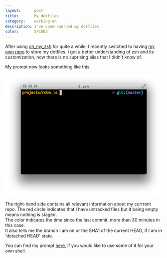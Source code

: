 ```yaml
---
layout:      post
title:       My dotfiles
category:    working-on
description: I've open-sourced my dotfiles
color:       5FCDE3
---
```


After using [oh_my_zsh][oh_my_zsh] for quite a while, I recently switched to
having [my own repo][dotfiles] to store my dotfiles.
I got a better understanding of zsh and its customization, now there is no
suprising alias that I didn't know of.

My prompt now looks something like this:

<div class="image">
    <img src='/img/prompt.png' alt='My prompt'/>
</div>

The right-hand side contains all relevant information about my currrent repo.
The red circle indicates that I have untracked files but it being empty means
nothing is staged.<br />
The color indicates the time since the last commit, more than 30 minutes in this
case.<br />
It also tells me the branch I am on or the SHA1 of the current HEAD, if I am in
'detached HEAD' state.

You can find my prompt [here][prompt], if you would like to use some of it for
your own shell.

[oh_my_zsh]: https://github.com/robbyrussell/oh-my-zsh
[dotfiles]:  https://github.com/robb/.dotfiles
[prompt]:    https://github.com/robb/.dotfiles/blob/master/zsh/prompt.zsh
